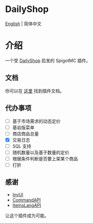 # DailyShop

[English](README.md) | 简体中文

# 介绍

一个受 [DailyShop](https://github.com/divios/DailyShop) 启发的 SpigotMC 插件。

## 文档

你可以在 [这里](https://docs.encmys.cn/s/ykdz-plugin-docs) 找到插件文档。

## 代办事项

- [ ] 基于市场需求的动态定价
- [ ] 基岩版菜单
- [ ] 商店商品总量
- [x] 交易日志
- [ ] SQL 支持
- [ ] 随机数量以及基于数量的定价
- [ ] 根据条件判断是否要上架某个商品
- [ ] 打折

## 感谢

- [InvUI](https://github.com/NichtStudioCode/InvUI)
- [CommandAPI](https://github.com/JorelAli/CommandAPI)
- [ItemsLangAPI](https://github.com/Rubix327/ItemsLangAPI)

让这个插件成为可能。